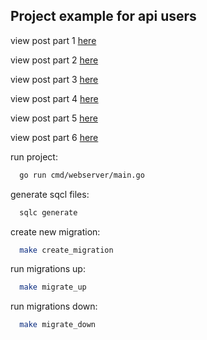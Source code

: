 ## Project example for api users

view post part 1 [here](https://wiliamvj.com/posts/api-golang-parte-1)

view post part 2 [here](https://wiliamvj.com/posts/api-golang-parte-2)

view post part 3 [here](https://wiliamvj.com/posts/api-golang-parte-3)

view post part 4 [here](https://wiliamvj.com/posts/api-golang-parte-4)

view post part 5 [here](https://wiliamvj.com/posts/api-golang-parte-5)

view post part 6 [here](https://wiliamvj.com/posts/api-golang-parte-6)

run project:
```bash
  go run cmd/webserver/main.go
```

generate sqcl files:
```bash
  sqlc generate
```

create new migration:
```bash
  make create_migration
```

run migrations up:
```bash
  make migrate_up
```

run migrations down:
```bash
  make migrate_down
```
